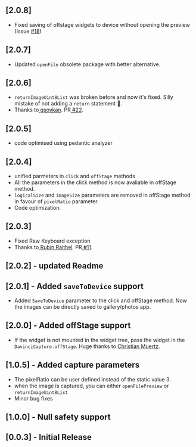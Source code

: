 ## [2.0.8]
- Fixed saving of offstage widgets to device without opening the preview (Issue <a href="https://github.com/Imgkl/davinci/issues/18"> #18</a>)

## [2.0.7]
- Updated `openFile` obsolete package with better alternative.

## [2.0.6] 
- `returnImageUint8List` was broken before and now it's fixed. Silly mistake of not adding a `return` statement 🙈.  
- Thanks to<a href="https://github.com/gsoykan"> gsoykan</a>. PR<a href="https://github.com/Imgkl/davinci/pull/22"> #22</a>. 

## [2.0.5] 
- code optimised using pedantic analyzer

## [2.0.4] 
 - unified parmeters in `click` and `offStage` methods
 - All the parameters in the click method is now avaliable in offStage method.
 - `logicalSize` and `imageSize` parameters are removed in offStage method in favour of `pixelRatio` parameter.
 - Code optimization.

## [2.0.3] 
- Fixed Raw Keyboard exception
- Thanks to<a href="https://github.com/Coron on"> Rubin Raithel</a>. PR<a href="https://github.com/Imgkl/davinci/pull/11"> #11</a>. 
## [2.0.2] - updated Readme

## [2.0.1] - Added `saveToDevice` support

- Added `SaveToDevice` parameter to the click and offStage method. Now the images can be directly saved to gallery/photos app.

## [2.0.0] - Added offStage support

- If the widget is not mounted in the widget tree, pass the widget in the `DavinciCapture.offStage`. Huge thanks to <a href="https://github.com/christian-muertz"> Christian Muertz</a>.

## [1.0.5] - Added capture parameters

- The pixelRatio can be user defined instead of the static value 3.
- when the image is captured, you can either `openFilePreview` or `returnImageUint8List`
- Minor bug fixes

## [1.0.0] - Null safety support

## [0.0.3] - Initial Release